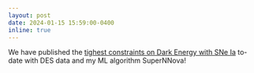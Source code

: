 ```yaml
---
layout: post
date: 2024-01-15 15:59:00-0400
inline: true
---
```


We have published the [tighest constraints on Dark Energy with SNe Ia](https://ui.adsabs.harvard.edu/abs/2024arXiv240102929D/abstract) to-date with DES data and my ML algorithm SuperNNova!
